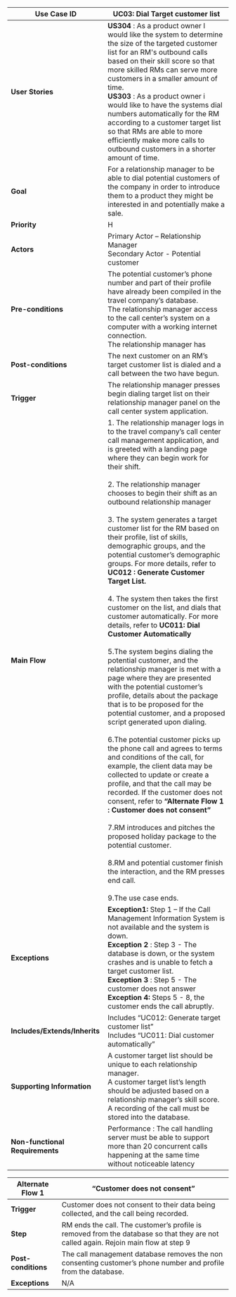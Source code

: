 | Use Case ID                     	| UC03: Dial Target customer list                                                                                                                                                                                                                                                                                                                                                                                                                                                                                                                                                                                                                                                                                                                                                                                                                                                                                                                                                                                                                                                                                                                                                                                                                                                                                                                                                                                                                                                                                                                                       	|
|---------------------------------	|-----------------------------------------------------------------------------------------------------------------------------------------------------------------------------------------------------------------------------------------------------------------------------------------------------------------------------------------------------------------------------------------------------------------------------------------------------------------------------------------------------------------------------------------------------------------------------------------------------------------------------------------------------------------------------------------------------------------------------------------------------------------------------------------------------------------------------------------------------------------------------------------------------------------------------------------------------------------------------------------------------------------------------------------------------------------------------------------------------------------------------------------------------------------------------------------------------------------------------------------------------------------------------------------------------------------------------------------------------------------------------------------------------------------------------------------------------------------------------------------------------------------------------------------------------------------------	|
| **User Stories**                	| **US304** : As a product owner I would like the system to determine the size of the targeted customer list for an RM's outbound calls based on their skill score so that more skilled RMs can serve more customers in a smaller amount of time.<br>**US303** : As a product owner i would like to have the systems dial numbers automatically for the RM according to a customer target list so that RMs are able to more efficiently make more calls to outbound customers in a shorter amount of time.                                                                                                                                                                                                                                                                                                                                                                                                                                                                                                                                                                                                                                                                                                                                                                                                                                                                                                                                                                                                                                                              	|
| **Goal**                        	| For a relationship manager to be able to dial potential customers of the company in order to introduce them to a product they might be interested in and potentially make a sale.                                                                                                                                                                                                                                                                                                                                                                                                                                                                                                                                                                                                                                                                                                                                                                                                                                                                                                                                                                                                                                                                                                                                                                                                                                                                                                                                                                                     	|
| **Priority**                    	| H                                                                                                                                                                                                                                                                                                                                                                                                                                                                                                                                                                                                                                                                                                                                                                                                                                                                                                                                                                                                                                                                                                                                                                                                                                                                                                                                                                                                                                                                                                                                                                     	|
| **Actors**                      	| Primary Actor – Relationship Manager <br>Secondary Actor - Potential customer                                                                                                                                                                                                                                                                                                                                                                                                                                                                                                                                                                                                                                                                                                                                                                                                                                                                                                                                                                                                                                                                                                                                                                                                                                                                                                                                                                                                                                                                                         	|
| **Pre-conditions**              	| The potential customer’s phone number and part of their profile have already been compiled in the travel company’s database. <br>The relationship manager access to the call center’s system on a computer with a working internet connection. <br>The relationship manager has                                                                                                                                                                                                                                                                                                                                                                                                                                                                                                                                                                                                                                                                                                                                                                                                                                                                                                                                                                                                                                                                                                                                                                                                                                                                                       	|
| **Post-conditions**             	| The next customer on an RM’s target customer list is dialed and a call between the two have begun.                                                                                                                                                                                                                                                                                                                                                                                                                                                                                                                                                                                                                                                                                                                                                                                                                                                                                                                                                                                                                                                                                                                                                                                                                                                                                                                                                                                                                                                                    	|
| **Trigger**                     	| The relationship manager presses begin dialing target list on their relationship manager panel on the call center system application.                                                                                                                                                                                                                                                                                                                                                                                                                                                                                                                                                                                                                                                                                                                                                                                                                                                                                                                                                                                                                                                                                                                                                                                                                                                                                                                                                                                                                                 	|
| **Main Flow**                   	| 1. The relationship manager logs in to the travel company’s call center call management application, and is greeted with a landing page where they can begin work for their shift. <br><br>2. The relationship manager chooses to begin their shift as an outbound relationship manager<br><br>3. The system generates a target customer list for the RM based on their profile, list of skills, demographic groups, and the potential customer’s demographic groups. For more details, refer to **UC012 : Generate Customer Target List.** <br><br>4. The system then takes the first customer on the list, and dials that customer automatically. For more details, refer to **UC011: Dial Customer Automatically**<br><br>5.The system begins dialing the potential customer, and the relationship manager is met with a page where they are presented with the potential customer’s profile, details about the package that is to be proposed for the potential customer, and a proposed script generated upon dialing.<br><br>6.The potential customer picks up the phone call and agrees to terms and conditions of the call, for example, the client data may be collected to update or create a profile, and that the call may be recorded.  If the customer does not consent, refer to **“Alternate Flow 1 : Customer does not consent”** <br><br>7.RM introduces and pitches the proposed holiday package to the potential customer. <br><br>8.RM and potential customer finish the interaction, and the RM presses end call. <br><br>9.The use case ends.  	|
| **Exceptions**                  	| **Exception1:** Step 1 – If the Call Management Information System is not available and the system is down.<br>**Exception 2** : Step 3 - The database is down, or the system crashes and is unable to fetch a target customer list. <br>**Exception 3** : Step 5 - The customer does not answer <br>**Exception 4:** Steps 5 - 8, the customer ends the call abruptly.                                                                                                                                                                                                                                                                                                                                                                                                                                                                                                                                                                                                                                                                                                                                                                                                                                                                                                                                                                                                                                                                                                                                                                                               	|
| **Includes/Extends/Inherits**   	| Includes “UC012: Generate target customer list” <br>Includes “UC011: Dial customer automatically”                                                                                                                                                                                                                                                                                                                                                                                                                                                                                                                                                                                                                                                                                                                                                                                                                                                                                                                                                                                                                                                                                                                                                                                                                                                                                                                                                                                                                                                                     	|
| **Supporting Information**      	| A customer target list should be unique to each relationship manager. <br>A customer target list’s length should be adjusted based on a relationship manager’s skill score.<br>A recording of the call must be stored into the database.                                                                                                                                                                                                                                                                                                                                                                                                                                                                                                                                                                                                                                                                                                                                                                                                                                                                                                                                                                                                                                                                                                                                                                                                                                                                                                                              	|
| **Non-functional Requirements** 	| Performance : The call handling server must be able to support more than 20 concurrent calls happening at the same time without noticeable latency                                                                                                                                                                                                                                                                                                                                                                                                                                                                                                                                                                                                                                                                                                                                                                                                                                                                                                                                                                                                                                                                                                                                                                                                                                                                                                                                                                                                                    	|

| Alternate Flow 1    | “Customer does not consent”                                                                                                           |
|---------------------|---------------------------------------------------------------------------------------------------------------------------------------|
| **Trigger**         | Customer does not consent to their data being collected, and the call being recorded.                                                 |
| **Step**            | RM ends the call.  The customer’s profile is removed from the database so that they are not called again.  Rejoin main flow at step 9 |
| **Post-conditions** | The call management database removes the non consenting customer’s phone number and profile from the database.                        |
| **Exceptions**      | N/A                                                                                                                                   |

